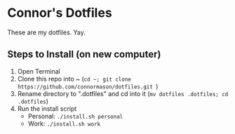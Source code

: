 # Connor's Dotfiles
These are my dotfiles. Yay.

## Steps to Install (on new computer)
1. Open Terminal
2. Clone this repo into ~ (```cd ~; git clone https://github.com/connormason/dotfiles.git ```)
3. Rename directory to ".dotfiles" and cd into it (```mv dotfiles .dotfiles; cd .dotfiles```)
4. Run the install script
    - Personal: ```./install.sh personal```
    - Work: ```./install.sh work```
